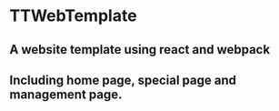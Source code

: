 # TTWebTemplate
## A website template using react and webpack
## Including home page, special page and management page.
